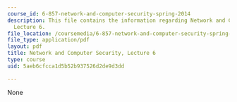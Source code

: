 ```yaml
---
course_id: 6-857-network-and-computer-security-spring-2014
description: This file contains the information regarding Network and Computer Security,
  Lecture 6.
file_location: /coursemedia/6-857-network-and-computer-security-spring-2014/5aeb6cfcca1d5b52b937526d2de9d3dd_MIT6_857S14_Lec06.pdf
file_type: application/pdf
layout: pdf
title: Network and Computer Security, Lecture 6
type: course
uid: 5aeb6cfcca1d5b52b937526d2de9d3dd

---
```

None